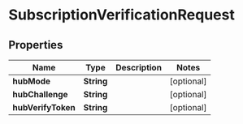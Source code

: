 

# SubscriptionVerificationRequest


## Properties

| Name | Type | Description | Notes |
|------------ | ------------- | ------------- | -------------|
|**hubMode** | **String** |  |  [optional] |
|**hubChallenge** | **String** |  |  [optional] |
|**hubVerifyToken** | **String** |  |  [optional] |



